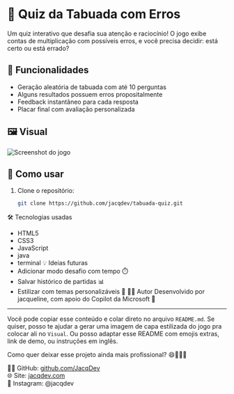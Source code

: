 # 🧠 Quiz da Tabuada com Erros

Um quiz interativo que desafia sua atenção e raciocínio! O jogo exibe contas de multiplicação com possíveis erros, e você precisa decidir: está certo ou está errado?

## 🚀 Funcionalidades

- Geração aleatória de tabuada com até 10 perguntas
- Alguns resultados possuem erros propositalmente
- Feedback instantâneo para cada resposta
- Placar final com avaliação personalizada

## 🖼️ Visual

![Screenshot do jogo](caminho/para/imagem-exemplo.png) <!-- Opcional: adicione uma captura de tela depois -->

## 📂 Como usar

1. Clone o repositório:
   ```bash
   git clone https://github.com/jacqdev/tabuada-quiz.git
🛠️ Tecnologias usadas
- HTML5
- CSS3
- JavaScript
- java
- terminal
💡 Ideias futuras
- Adicionar modo desafio com tempo ⏱️
- Salvar histórico de partidas 📊
- Estilizar com temas personalizáveis 🎨
🙋‍♂️ Autor
Desenvolvido por jacqueline, com apoio do Copilot da Microsoft 💙


---

Você pode copiar esse conteúdo e colar direto no arquivo `README.md`. Se quiser, posso te ajudar a gerar uma imagem de capa estilizada do jogo pra colocar ali no `Visual`. Ou posso adaptar esse README com emojis extras, link de demo, ou instruções em inglês.

Como quer deixar esse projeto ainda mais profissional? 😄🚀👨‍💻

👨‍💻 GitHub: [github.com/JacqDev](https://github.com/JacqDev)  
🌐 Site: [jacqdev.com](https://jacqdev.com)  
📸 Instagram: @jacqdev


